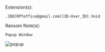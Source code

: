 Extension(s): 
```
.[DECRPToffice@gmail.com][ID-User_ID].Void
```
Ransom Note(s): 
```
Popup Window
```
![popup](https://github.com/user-attachments/assets/6407701e-e256-4a91-af0e-4190bb245118)
